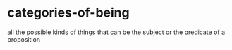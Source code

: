# categories-of-being
 all the possible kinds of things that can be the subject or the predicate of a proposition
